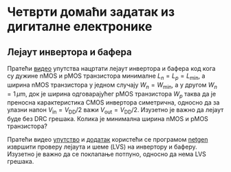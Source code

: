 # Четврти домаћи задатак из дигиталне електронике

## Лејаут инвертора и бафера

Пратећи [видео](https://www.youtube.com/watch?v=RPppaGdjbj0) упутства нацртати лејаут инвертора и бафера код кога су дужине nMOS и pMOS транзистора минималне $L_n = L_p = L_\min$, а ширина nMOS транзистора у једном случају $W_n = W_\min$, а у другом $W_n=1\,\mu\text{m}$, док је ширина одговарајућег pMOS транзистора $W_p$ таква да је преносна карактеристика CMOS инвертора симетрична, односно да за улазни напон $V_\text{in} = V_\text{DD}/2$ важи $V_\text{out} = V_\text{DD}/2$. Изузетно је важно да лејаут буде без DRC грешака. Колика је минимална ширина nMOS и pMOS транзистора?

Пратећи видео [упутство](https://www.youtube.com/watch?v=NCaNF4EunYU) и [додатак](https://www.youtube.com/watch?v=_xsZbaTBEEA) користећи се програмом [netgen](http://www.opencircuitdesign.com/netgen) извршити проверу лејаута и шеме (LVS) на инвертору и баферу. Изузетно је важно да се поклапање потпуно, односно да нема LVS грешака.
